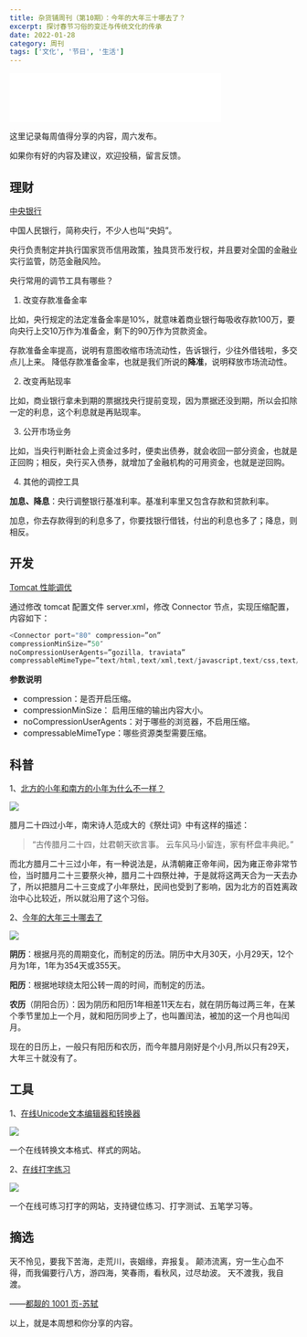 ```yaml
---
title: 杂货铺周刊（第10期）：今年的大年三十哪去了？
excerpt: 探讨春节习俗的变迁与传统文化的传承
date: 2022-01-28
category: 周刊
tags: ['文化', '节日', '生活']
---
```


<iframe frameborder="no" border="0" marginwidth="0" marginheight="0" width=370 height=86 src="//music.163.com/outchain/player?type=2&id=1873049720&auto=0&height=66"></iframe>

这里记录每周值得分享的内容，周六发布。

如果你有好的内容及建议，欢迎投稿，留言反馈。

<!--more-->

## 理财

[中央银行](https://baike.baidu.com/item/%E4%B8%AD%E5%A4%AE%E9%93%B6%E8%A1%8C/1441284?fr=aladdin "中央银行")

中国人民银行，简称央行，不少人也叫“央妈”。

央行负责制定并执行国家货币信用政策，独具货币发行权，并且要对全国的金融业实行监管，防范金融风险。

央行常用的调节工具有哪些？

1. 改变存款准备金率

比如，央行规定的法定准备金率是10%，就意味着商业银行每吸收存款100万，要向央行上交10万作为准备金，剩下的90万作为贷款资金。

存款准备金率提高，说明有意图收缩市场流动性，告诉银行，少往外借钱啦，多交点儿上来。
降低存款准备金率，也就是我们所说的**降准**，说明释放市场流动性。

2. 改变再贴现率

比如，商业银行拿未到期的票据找央行提前变现，因为票据还没到期，所以会扣除一定的利息，这个利息就是再贴现率。

3. 公开市场业务

比如，当央行判断社会上资金过多时，便卖出债券，就会收回一部分资金，也就是正回购；相反，央行买入债券，就增加了金融机构的可用资金，也就是逆回购。

4. 其他的调控工具

**加息、降息**：央行调整银行基准利率。基准利率里又包含存款和贷款利率。

加息，你去存款得到的利息多了，你要找银行借钱，付出的利息也多了；降息，则相反。


## 开发

[Tomcat 性能调优](https://www.cnblogs.com/dinglin1/p/10057030.html "Tomcat性能调优")

通过修改 tomcat 配置文件 server.xml，修改 Connector 节点，实现压缩配置，内容如下：

```java
<Connector port="80" compression=”on”
compressionMinSize=”50″
noCompressionUserAgents=”gozilla, traviata”
compressableMimeType=”text/html,text/xml,text/javascript,text/css,text/plain“/>　
```

**参数说明**

- compression：是否开启压缩。
- compressionMinSize： 启用压缩的输出内容大小。
- noCompressionUserAgents：对于哪些的浏览器，不启用压缩。
- compressableMimeType：哪些资源类型需要压缩。

## 科普

1、[北方的小年和南方的小年为什么不一样？](https://www.douyin.com/video/7057111810805189902 "北方的小年和南方的小年为什么不一样？")

![](https://api2.mubu.com/v3/document_image/c95b336f-edf1-4058-aa2b-a80cc7c8d18a-977367.jpg)

腊月二十四过小年，南宋诗人范成大的《祭灶词》中有这样的描述：
>“古传腊月二十四，灶君朝天欲言事。
>云车风马小留连，家有杯盘丰典祀。”

而北方腊月二十三过小年，有一种说法是，从清朝雍正帝年间，因为雍正帝非常节俭，当时腊月二十三要祭火神，腊月二十四祭灶神，于是就将这两天合为一天去办了，所以把腊月二十三变成了小年祭灶，民间也受到了影响，因为北方的百姓离政治中心比较近，所以就沿用了这个习俗。


2、[今年的大年三十哪去了](https://www.douyin.com/video/7058081380445474055 "今年的大年三十哪去了")

![](https://api2.mubu.com/v3/document_image/0782af49-0305-4e26-9924-61730e959ca0-977367.jpg)

**阴历**：根据月亮的周期变化，而制定的历法。阴历中大月30天，小月29天，12个月为1年，1年为354天或355天。

**阳历**：根据地球绕太阳公转一周的时间，而制定的历法。

**农历**（阴阳合历）：因为阴历和阳历1年相差11天左右，就在阴历每过两三年，在某个季节里加上一个月，就和阳历同步上了，也叫置闰法，被加的这一个月也叫闰月。

现在的日历上，一般只有阳历和农历，而今年腊月刚好是个小月,所以只有29天，大年三十就没有了。

## 工具

1、[在线Unicode文本编辑器和转换器
](https://texteditor.com/ "在线 Unicode 文本编辑器和转换器")

![](https://api2.mubu.com/v3/document_image/707e9229-dbf9-4f59-91eb-057b5daca12a-977367.jpg)

一个在线转换文本格式、样式的网站。

2、[在线打字练习](https://www.wubidz.cn/ "在线打字练习")

![](https://api2.mubu.com/v3/document_image/d802ec2a-fe97-46c7-82fd-85e4603d1a6e-977367.jpg)

一个在线可练习打字的网站，支持键位练习、打字测试、五笔学习等。

## 摘选

天不怜见，要我下苦海，走荒川，丧姻缘，弃报复。
颠沛流离，穷一生心血不得，而我偏要行八方，游四海，笑春雨，看秋风，过尽劫波。
天不渡我，我自渡。

——[都靓的 1001 页-苏轼](https://www.douyin.com/video/7033961213411249438 "都靓的1001页")

以上，就是本周想和你分享的内容。
